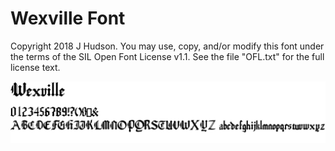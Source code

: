 Wexville Font
==============

Copyright 2018 J Hudson. You may use, copy, and/or modify this font 
under the terms of the SIL Open Font License v1.1. See the file 
"OFL.txt" for the full license text.



![sample](Wexville.png)
